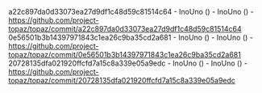 a22c897da0d33073ea27d9df1c48d59c81514c64 - InoUno () - InoUno () - https://github.com/project-topaz/topaz/commit/a22c897da0d33073ea27d9df1c48d59c81514c64
0e56501b3b14397971843c1ea26c9ba35cd2a681 - InoUno () - InoUno () - https://github.com/project-topaz/topaz/commit/0e56501b3b14397971843c1ea26c9ba35cd2a681
20728135dfa021920ffcfd7a15c8a339e05a9edc - InoUno () - InoUno () - https://github.com/project-topaz/topaz/commit/20728135dfa021920ffcfd7a15c8a339e05a9edc
